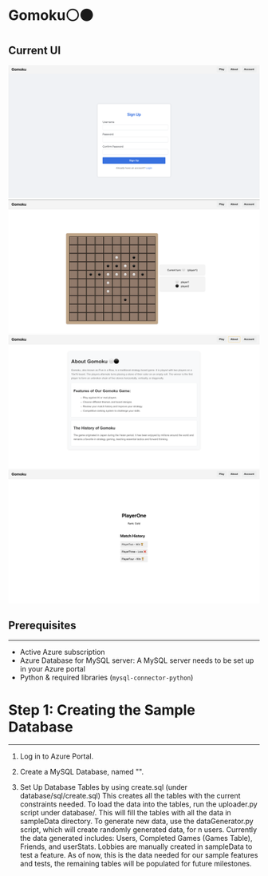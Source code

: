 # Gomoku⚪⚫
## Current UI
![Sign-up](/assets/Sign-up.png)
![Gameplay](/assets/gamePlay.png)
![About](/assets/about.png)
![Profile](/assets/profile.png)

## Prerequisites
-------------
- Active Azure subscription
- Azure Database for MySQL server: A MySQL server needs to be set up in your Azure portal
- Python & required libraries (`mysql-connector-python`)

# Step 1: Creating the Sample Database
------------------------------------
1. Log in to Azure Portal.

2. Create a MySQL Database, named "<database name>".

3. Set Up Database Tables by using create.sql (under database/sql/create.sql) This creates all the tables with the current constraints needed. To load the data into the tables, run the uploader.py script under database/. This will fill the tables with all the data in sampleData directory. To generate new data, use the dataGenerator.py script, which will create randomly generated data, for n users. Currently the data generated includes: Users, Completed Games (Games Table), Friends, and userStats. Lobbies are manually created in sampleData to test a feature. As of now, this is the data needed for our sample features and tests, the remaining tables will be populated for future milestones.
